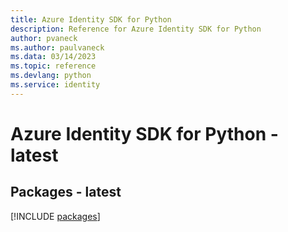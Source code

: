 ```yaml
---
title: Azure Identity SDK for Python
description: Reference for Azure Identity SDK for Python
author: pvaneck
ms.author: paulvaneck
ms.data: 03/14/2023
ms.topic: reference
ms.devlang: python
ms.service: identity
---
```

# Azure Identity SDK for Python - latest
## Packages - latest
[!INCLUDE [packages](identity-index.md)]